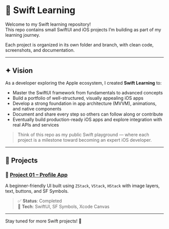 # 🚀 Swift Learning

Welcome to my Swift learning repository!  
This repo contains small SwiftUI and iOS projects I’m building as part of my learning journey.

Each project is organized in its own folder and branch, with clean code, screenshots, and documentation.

---


## ✦ Vision

As a developer exploring the Apple ecosystem, I created **Swift Learning** to:
- Master the SwiftUI framework from fundamentals to advanced concepts
- Build a portfolio of well-structured, visually appealing iOS apps
- Develop a strong foundation in app architecture (MVVM), animations, and native components
- Document and share every step so others can follow along or contribute
- Eventually build production-ready iOS apps and explore integration with real APIs and services

> Think of this repo as my public Swift playground — where each project is a milestone toward becoming an expert iOS developer.

---

## 🧠 Projects

### 📱 [Project 01 – Profile App](./project-01-profile-app)
A beginner-friendly UI built using `ZStack`, `VStack`, `HStack` with image layers, text, buttons, and SF Symbols.

> ✅ **Status**: Completed  
> 🧩 **Tech**: SwiftUI, SF Symbols, Xcode Canvas

---


Stay tuned for more Swift projects! 🎉
